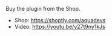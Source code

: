 
Buy the plugin from the Shop.
- Shop: https://shoptly.com/aquadevs
- Video: https://youtu.be/y27t9ny1kJs
